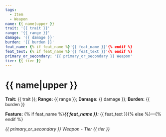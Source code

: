 ```yaml
---
tags:
  - Item
  - Weapon
name: {{ name|upper }}
trait: '{{ trait }}'
range: '{{ range }}'
damage: '{{ damage }}'
burden: '{{ burden }}'
feat_name: {% if feat_name %}'{{ feat_name }}'{% endif %}
feat_text: {% if feat_name %}'{{ feat_text }}'{% endif %}
primary_or_secondary: '{{ primary_or_secondary }} Weapon'
tier: {{ tier }}
---
```


# {{ name|upper }}

**Trait:** {{ trait }}; **Range:** {{ range }}; **Damage:** {{ damage }}; **Burden:** {{ burden }}

**Feature:** {% if feat_name %}***{{ feat_name }}:*** {{ feat_text }}{% else %}—{% endif %}

*{{ primary_or_secondary }} Weapon - Tier {{ tier }}*
